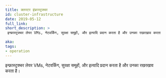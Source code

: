 ```yaml
---
title: क्लस्टर इंफ्रास्ट्रक्चर
id: cluster-infrastructure
date: 2019-05-12
full_link:
short_description: >
 इन्फ्रास्ट्रक्चर लेयर VMs, नेटवर्किंग, सुरक्षा समूहों, और इत्यादि प्रदान करता है और उनका रखरखाव करता है।

aka:
tags:
- operation
---
```

इन्फ्रास्ट्रक्चर लेयर VMs, नेटवर्किंग, सुरक्षा समूहों, और इत्यादि प्रदान करता है और उनका रखरखाव करता है।

